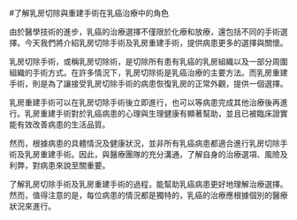 #了解乳房切除與重建手術在乳癌治療中的角色

由於醫學技術的進步，乳癌的治療選擇不僅限於化療和放療，還包括不同的手術選擇。今天我們將介紹乳房切除手術及乳房重建手術，提供病患更多的選擇與關懷。

乳房切除手術，或稱乳房切除術，是切除所有患有乳癌的乳房組織以及一部分周圍組織的手術方式。在許多情況下，乳房切除術是乳癌治療的主要方法。而乳房重建手術，則是為了讓接受乳房切除手術的病患恢復乳房的正常外觀，提供一個選擇。

乳房重建手術可以在乳房切除手術後立即進行，也可以等病患完成其他治療後再進行。乳房重建手術對於乳癌病患的心理與生理健康有顯著幫助，並且已被臨床證實能有效改善病患的生活品質。

然而，根據病患的具體情況及健康狀況，並非所有乳癌病患都適合進行乳房切除手術及乳房重建手術。因此，與醫療團隊的充分溝通，了解自身的治療選項、風險及利弊，對病患來說至關重要。

了解乳房切除手術及乳房重建手術的過程，能幫助乳癌病患更好地理解治療選擇。然而，值得注意的是，每位病患的情況都是獨特的，乳癌的治療應根據個別的醫療狀況來進行。